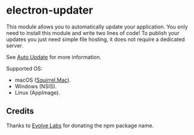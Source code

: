 # electron-updater

This module allows you to automatically update your application. You only need to install this module and write two lines of code!
To publish your updates you just need simple file hosting, it does not require a dedicated server.

See [Auto Update](https://electron.build/auto-update) for more information.

Supported OS:
 - macOS ([Squirrel.Mac](https://github.com/Squirrel/Squirrel.Mac)).
 - Windows (NSIS).
 - Linux (AppImage).

## Credits

Thanks to [Evolve Labs](https://www.evolvehq.com) for donating the npm package name.

